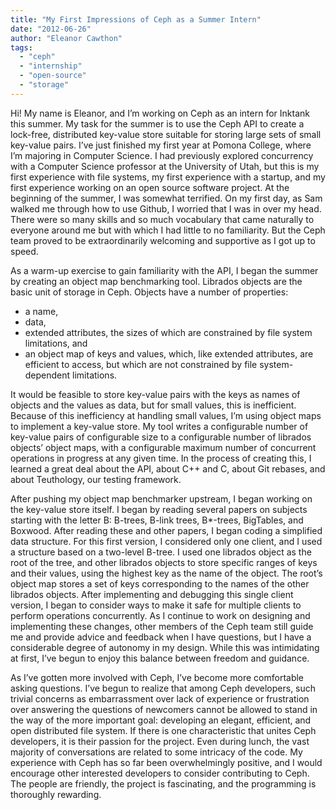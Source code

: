 ```yaml
---
title: "My First Impressions of Ceph as a Summer Intern"
date: "2012-06-26"
author: "Eleanor Cawthon"
tags: 
  - "ceph"
  - "internship"
  - "open-source"
  - "storage"
---
```


Hi! My name is Eleanor, and I’m working on Ceph as an intern for Inktank this summer. My task for the summer is to use the Ceph API to create a lock-free, distributed key-value store suitable for storing large sets of small key-value pairs. I’ve just finished my first year at Pomona College, where I’m majoring in Computer Science. I had previously explored concurrency with a Computer Science professor at the University of Utah, but this is my first experience with file systems, my first experience with a startup, and my first experience working on an open source software project. At the beginning of the summer, I was somewhat terrified. On my first day, as Sam walked me through how to use Github, I worried that I was in over my head. There were so many skills and so much vocabulary that came naturally to everyone around me but with which I had little to no familiarity. But the Ceph team proved to be extraordinarily welcoming and supportive as I got up to speed.

As a warm-up exercise to gain familiarity with the API, I began the summer by creating an object map benchmarking tool. Librados objects are the basic unit of storage in Ceph. Objects have a number of properties:

- a name,
- data,
- extended attributes, the sizes of which are constrained by file system limitations, and
- an object map of keys and values, which, like extended attributes, are efficient to access, but which are not constrained by file system-dependent limitations.

It would be feasible to store key-value pairs with the keys as names of objects and the values as data, but for small values, this is inefficient. Because of this inefficiency at handling small values, I’m using object maps to implement a key-value store. My tool writes a configurable number of key-value pairs of configurable size to a configurable number of librados objects’ object maps, with a configurable maximum number of concurrent operations in progress at any given time. In the process of creating this, I learned a great deal about the API, about C++ and C, about Git rebases, and about Teuthology, our testing framework.

After pushing my object map benchmarker upstream, I began working on the key-value store itself. I began by reading several papers on subjects starting with the letter B: B-trees, B-link trees, B\*-trees, BigTables, and Boxwood. After reading these and other papers, I began coding a simplified data structure. For this first version, I considered only one client, and I used a structure based on a two-level B-tree. I used one librados object as the root of the tree, and other librados objects to store specific ranges of keys and their values, using the highest key as the name of the object. The root’s object map stores a set of keys corresponding to the names of the other librados objects. After implementing and debugging this single client version, I began to consider ways to make it safe for multiple clients to perform operations concurrently. As I continue to work on designing and implementing these changes, other members of the Ceph team still guide me and provide advice and feedback when I have questions, but I have a considerable degree of autonomy in my design. While this was intimidating at first, I’ve begun to enjoy this balance between freedom and guidance.

As I’ve gotten more involved with Ceph, I’ve become more comfortable asking questions. I’ve begun to realize that among Ceph developers, such trivial concerns as embarrassment over lack of experience or frustration over answering the questions of newcomers cannot be allowed to stand in the way of the more important goal: developing an elegant, efficient, and open distributed file system. If there is one characteristic that unites Ceph developers, it is their passion for the project. Even during lunch, the vast majority of conversations are related to some intricacy of the code. My experience with Ceph has so far been overwhelmingly positive, and I would encourage other interested developers to consider contributing to Ceph. The people are friendly, the project is fascinating, and the programming is thoroughly rewarding.

